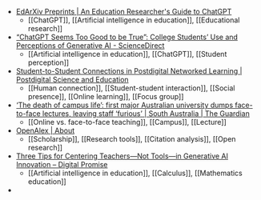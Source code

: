 - [EdArXiv Preprints | An Education Researcher's Guide to ChatGPT](https://osf.io/preprints/edarxiv/spbz3)
	- [[ChatGPT]], [[Artificial intelligence in education]], [[Educational research]]
- [“ChatGPT Seems Too Good to be True”: College Students’ Use and Perceptions of Generative AI - ScienceDirect](https://www.sciencedirect.com/science/article/pii/S2666920X24000973?via=ihub)
	- [[Artificial intelligence in education]], [[ChatGPT]], [[Student perception]]
- [Student-to-Student Connections in Postdigital Networked Learning | Postdigital Science and Education](https://link.springer.com/article/10.1007/s42438-024-00501-4)
	- [[Human connection]], [[Student-student interaction]], [[Social presence]], [[Online learning]], [[Focus group]]
- [‘The death of campus life’: first major Australian university dumps face-to-face lectures, leaving staff ‘furious’ | South Australia | The Guardian](https://www.theguardian.com/australia-news/2024/sep/13/adelaide-university-dumps-face-to-face-lectures)
	- [[Online vs. face-to-face teaching]], [[Campus]], [[Lecture]]
- [OpenAlex | About](https://openalex.org/about#comparison)
	- [[Scholarship]], [[Research tools]], [[Citation analysis]], [[Open research]]
- [Three Tips for Centering Teachers—Not Tools—in Generative AI Innovation – Digital Promise](https://digitalpromise.org/2024/09/17/three-tips-for-centering-teachers-not-tools-in-generative-ai-innovation/)
	- [[Artificial intelligence in education]], [[Calculus]], [[Mathematics education]]
-